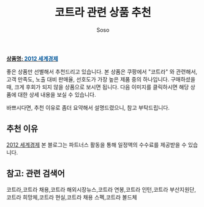 ﻿---
layout: post
title:  "코트라 관련 상품 추천"
author: Soso
categories: [ 패션의류 ]
tags: [코트라,코트라 채용,코트라 해외시장뉴스,코트라 연봉,코트라 인턴,코트라 부산지원단,코트라 희망체,코트라 현실,코트라 채용 스펙,코트라 볼드체]
image: https://ads-partners.coupang.com/image1/z1wkL0d47LojIrVlz5cTH6sPAFmH0tBPO_qXzmb7_14XZfxtnoC3m6XGbw4ZeocImID2S2Y3TmKZYAgmtZkfLpkmX2-aJqPBjD7Aio2AMU8p30pzr2qKMWa5AVbpYbNqRNTOixMehDx5YNz4wCjmd0jWTtowCn3ud6vfgpCyRl3RH3YywyoVkW45LQcdT_UweLuJ4FQj0zLyXFCwYC68ErYaTij5IZQTdWYRagFi7hRa1CsLdvK8ZHuyeCZGY4UKaPwpuCVMdEwJGldCapP9c4jY3YOqdMmn6jmuhl-ZIQ== 
description: "쿠팡에서 코트라 관련 상품으로 가장 고객 선호도가 높은 제품 중 하나입니다."
---

<a href="https://link.coupang.com/re/AFFSDP?lptag=AF5673682&pageKey=48210057&itemId=170713744&vendorItemId=3029598869&traceid=V0-153-a319bd667abe0f2b&requestid=20231116175439477114214921&token=31850C%7CMIXED"><b>상품명: <font color='#01579B'>2012 세계경제</font></b></a>

좋은 상품만 선별해서 추천드리고 있습니다.
본 상품은 쿠팡에서 "코트라" 와 관련해서, 고객 만족도, 노출 대비 판매율, 선호도가 가장 높은 제품 중의 하나입니다.
구매하셨을 때, 크게 후회가 되지 않을 상품으로 보시면 됩니다. 
다음 이미지를 클릭하시면 해당 상품에 대한 상세 내용을 보실 수 있습니다.

바쁘시다면, 추천 이유로 좀더 요약해서 설명드렸으니, 참고 부탁드립니다.

## 추천 이유 

<a href="https://link.coupang.com/re/AFFSDP?lptag=AF5673682&pageKey=48210057&itemId=170713744&vendorItemId=3029598869&traceid=V0-153-a319bd667abe0f2b&requestid=20231116175439477114214921&token=31850C%7CMIXED">2012 세계경제</a>
본 블로그는 파트너스 활동을 통해 일정액의 수수료를 제공받을 수 있습니다.

## 참고: 관련 검색어    
코트라,코트라 채용,코트라 해외시장뉴스,코트라 연봉,코트라 인턴,코트라 부산지원단,코트라 희망체,코트라 현실,코트라 채용 스펙,코트라 볼드체